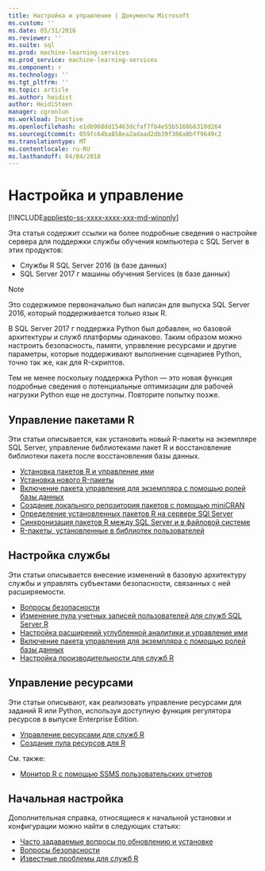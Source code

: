 ```yaml
---
title: Настройка и управление | Документы Microsoft
ms.custom: ''
ms.date: 05/31/2016
ms.reviewer: ''
ms.suite: sql
ms.prod: machine-learning-services
ms.prod_service: machine-learning-services
ms.component: r
ms.technology: ''
ms.tgt_pltfrm: ''
ms.topic: article
ms.author: heidist
author: HeidiSteen
manager: cgronlun
ms.workload: Inactive
ms.openlocfilehash: e1db968dd15463dcfaf7fb4e55b5166b6310d264
ms.sourcegitcommit: 059fc64ba858ea2adaad2db39f306a8bff9649c2
ms.translationtype: MT
ms.contentlocale: ru-RU
ms.lasthandoff: 04/04/2018
---
```

# <a name="configuration-and-management"></a>Настройка и управление
[!INCLUDE[appliesto-ss-xxxx-xxxx-xxx-md-winonly](../../includes/appliesto-ss-xxxx-xxxx-xxx-md-winonly.md)]

Эта статья содержит ссылки на более подробные сведения о настройке сервера для поддержки службы обучения компьютера с SQL Server в этих продуктов:

+ Службы R SQL Server 2016 (в базе данных)
+ SQL Server 2017 г машины обучения Services (в базе данных)

> [!NOTE]
> 
> Это содержимое первоначально был написан для выпуска SQL Server 2016, который поддерживается только язык R.
> 
> В SQL Server 2017 г поддержка Python был добавлен, но базовой архитектуры и служб платформы одинаково. Таким образом можно настроить безопасность, памяти, управление ресурсами и другие параметры, которые поддерживают выполнение сценариев Python, точно так же, как для R-скриптов.
> 
> Тем не менее поскольку поддержка Python — это новая функция подробные сведения о потенциальные оптимизации для рабочей нагрузки Python еще не доступны. Повторите попытку позже.

## <a name="r-package-management"></a>Управление пакетами R

Эти статьи описывается, как установить новый R-пакеты на экземпляре SQL Server, управление библиотеками пакет R и восстановление библиотеки пакета после восстановления базы данных.

+ [Установка пакетов R и управление ими](installing-and-managing-r-packages.md)
+ [Установка нового R-пакеты](install-additional-r-packages-on-sql-server.md)
+ [Включение пакета управления для экземпляра с помощью ролей базы данных](r-package-how-to-enable-or-disable.md)
+ [Создание локального репозитория пакетов с помощью miniCRAN](create-a-local-package-repository-using-minicran.md)
+ [Определение установленных пакетов R на сервере SQl Server](determine-which-packages-are-installed-on-sql-server.md)
+ [Синхронизация пакетов R между SQL Server и в файловой системе](package-install-uninstall-and-sync.md)
+ [R-пакеты, установленные в библиотек пользователей](packages-installed-in-user-libraries.md)

## <a name="service-configuration"></a>Настройка службы

Эти статьи описывается внесение изменений в базовую архитектуру службы и управлять субъектами безопасности, связанных с ней расширяемости.

+ [Вопросы безопасности](security-considerations-for-the-r-runtime-in-sql-server.md)
+ [Изменение пула учетных записей пользователей для служб SQL Server R](../../advanced-analytics/r/modify-the-user-account-pool-for-sql-server-r-services.md)
+ [Настройка расширений углубленной аналитики и управление ими](../../advanced-analytics/r/configure-and-manage-advanced-analytics-extensions.md)
+ [Включение пакета управления для экземпляра с помощью ролей базы данных](r-package-how-to-enable-or-disable.md)
+ [Настройка производительности для служб R](sql-server-r-services-performance-tuning.md)

## <a name="resource-governance"></a>Управление ресурсами

Эти статьи описывают, как реализовать управление ресурсами для заданий R или Python, используя доступную функция регулятора ресурсов в выпуске Enterprise Edition.

+ [Управление ресурсами для служб R](../../advanced-analytics/r/resource-governance-for-r-services.md)
+ [Создание пула ресурсов для R](../../advanced-analytics/r/how-to-create-a-resource-pool-for-r.md)

См. также:

+ [Монитор R с помощью SSMS пользовательских отчетов](monitor-r-services-using-custom-reports-in-management-studio.md)

## <a name="initial-setup"></a>Начальная настройка

Дополнительная справка, относящиеся к начальной установки и конфигурации можно найти в следующих статьях:

+ [Часто задаваемые вопросы по обновлению и установке](../r/upgrade-and-installation-faq-sql-server-r-services.md)
+ [Вопросы безопасности](../r/security-considerations-for-the-r-runtime-in-sql-server.md)
+ [Известные проблемы для служб R](../../advanced-analytics/known-issues-for-sql-server-machine-learning-services.md)

